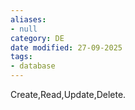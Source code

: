 ```yaml
---
aliases:
- null
category: DE
date modified: 27-09-2025
tags:
- database
---
```

Create,Read,Update,Delete.